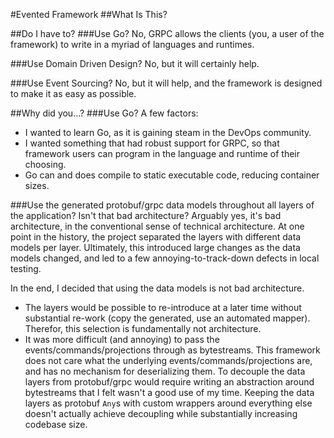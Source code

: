 #Evented Framework
##What Is This?

##Do I have to?
###Use Go?
No, GRPC allows the clients (you, a user of the framework) to write in a myriad of languages and runtimes.

###Use Domain Driven Design?
No, but it will certainly help.

###Use Event Sourcing?
No, but it will help, and the framework is designed to make it as easy as possible.

##Why did you...?
###Use Go?
A few factors:
* I wanted to learn Go, as it is gaining steam in the DevOps community.
* I wanted something that had robust support for GRPC, so that framework users can program in the language and runtime of their choosing.
* Go can and does compile to static executable code, reducing container sizes.

###Use the generated protobuf/grpc data models throughout all layers of the application?  Isn't that bad architecture?
Arguably yes, it's bad architecture, in the conventional sense of technical architecture.  At one point in the history, the project separated the layers with different data models per layer.  Ultimately, this introduced large changes as the data models changed, and led to a few annoying-to-track-down defects in local testing.

In the end, I decided that using the data models is not bad architecture.
* The layers would be possible to re-introduce at a later time without substantial re-work (copy the generated, use an automated mapper).  Therefor, this selection is fundamentally not architecture.
* It was more difficult (and annoying) to pass the events/commands/projections through as bytestreams.  This framework does not care what the underlying events/commands/projections are, and has no mechanism for deserializing them.  To decouple the data layers from protobuf/grpc would require writing an abstraction around bytestreams that I felt wasn't a good use of my time.  Keeping the data layers as protobuf `Any`s with custom wrappers around everything else doesn't actually achieve decoupling while substantially increasing codebase size. 